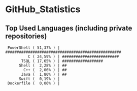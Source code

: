 # GitHub_Statistics
## Top Used Languages (including private repositories)
	 PowerShell ( 51,37% ) | ###################################################
	          C ( 24,59% ) | #########################
	       TSQL ( 17,65% ) | ##################
	      Shell (  2,28% ) | ##
	        C++ (  2,06% ) | ##
	       Java (  1,80% ) | ##
	      Swift (  0,19% ) | 
	 Dockerfile (  0,06% ) | 
